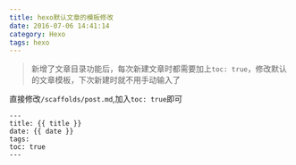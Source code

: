 ```yaml
---
title: hexo默认文章的模板修改
date: 2016-07-06 14:41:14
category: Hexo
tags: hexo
---
```


> 新增了文章目录功能后，每次新建文章时都需要加上`toc: true`，修改默认的文章模板，下次新建时就不用手动输入了

直接修改`/scaffolds/post.md`,加入`toc: true`即可

```
---
title: {{ title }}
date: {{ date }}
tags:
toc: true
---

```

